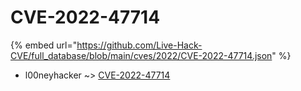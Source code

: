 # CVE-2022-47714
{% embed url="https://github.com/Live-Hack-CVE/full_database/blob/main/cves/2022/CVE-2022-47714.json" %}

* l00neyhacker ~> [CVE-2022-47714](https://www.alice-snow.ru/2022/database/cve-2022-47714/cve-2022-47714-l00neyhacker)